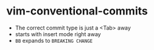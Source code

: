 # vim-conventional-commits

- The correct commit type is just a \<Tab> away
- starts with insert mode right away
- `BB` expands to `BREAKING CHANGE`

